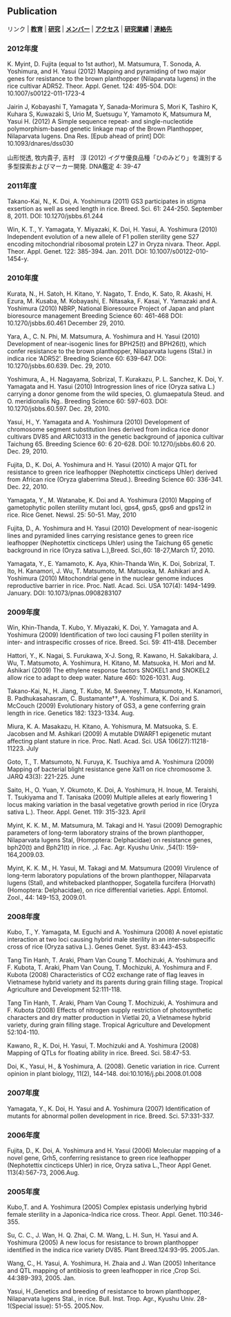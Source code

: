 ## Publication

リンク | **[教育](index.md)** | **[研究](index.md)** | **[メンバー](members.md)** | **[アクセス](access.md)** | **[研究業績](publication.md)** | **[連絡先](access.md)**

### 2012年度
K. Myint, D. Fujita (equal to 1st author), M. Matsumura, T. Sonoda, A. Yoshimura, and H. Yasui (2012) Mapping and pyramiding of two major genes for resistance to the brown planthopper (Nilaparvata lugens) in the rice cultivar ADR52. Theor. Appl. Genet. 124: 495-504. DOI: 10.1007/s00122-011-1723-4

Jairin J, Kobayashi T, Yamagata Y, Sanada-Morimura S, Mori K, Tashiro K, Kuhara S, Kuwazaki S, Urio M, Suetsugu Y, Yamamoto K, Matsumura M, Yasui H. (2012) A Simple sequence repeat- and single-nucleotide polymorphism-based genetic linkage map of the Brown Planthopper, Nilaparvata lugens. Dna Res. [Epub ahead of print] DOI: 10.1093/dnares/dss030

山形悦透, 牧内貴子, 吉村　淳 (2012) イグサ優良品種「ひのみどり」を識別する多型探索およびマーカー開発. DNA鑑定 4: 39-47

### 2011年度
Takano-Kai, N., K. Doi, A. Yoshimura (2011) GS3 participates in stigma exsertion as well as seed length in rice. Breed. Sci. 61: 244-250. September 8, 2011. DOI: 10.1270/jsbbs.61.244

Win, K. T., Y. Yamagata, Y. Miyazaki, K. Doi, H. Yasui, A. Yoshimura (2010) Independent evolution of a new allele of F1 pollen sterility gene S27 encoding mitochondrial ribosomal protein L27 in Oryza nivara. Theor. Appl. Theor. Appl. Genet. 122: 385-394. Jan. 2011. DOI: 10.1007/s00122-010-1454-y.

### 2010年度
Kurata, N., H. Satoh, H. Kitano, Y. Nagato, T. Endo, K. Sato, R. Akashi, H. Ezura, M. Kusaba, M. Kobayashi, E. Nitasaka, F. Kasai, Y. Yamazaki and A. Yoshimura (2010) NBRP, National Bioresource Project of Japan and plant bioresource management Breeding Science 60: 461-468 DOI: 10.1270/jsbbs.60.461 December 29, 2010.

Yara, A., C. N. Phi, M. Matsumura, A. Yoshimura and H. Yasui (2010) Development of near-isogenic lines for BPH25(t) and BPH26(t), which confer resistance to the brown planthopper, Nilaparvata lugens (Stal.) in indica rice ‘ADR52’. Breeding Science 60: 639-647. DOI: 10.1270/jsbbs.60.639. Dec. 29, 2010.

Yoshimura, A., H. Nagayama, Sobrizal, T. Kurakazu, P. L. Sanchez, K. Doi, Y. Yamagata and H. Yasui (2010) Introgression lines of rice (Oryza sativa L.) carrying a donor genome from the wild species, O. glumaepatula Steud. and O. meridionalis Ng.. Breeding Science 60: 597-603. DOI: 10.1270/jsbbs.60.597. Dec. 29, 2010.

Yasui, H., Y. Yamagata and A. Yoshimura (2010) Development of chromosome segment substitution lines derived from indica rice donor cultivars DV85 and ARC10313 in the genetic background of japonica cultivar Taichung 65. Breeding Science 60: 6 20-628. DOI: 10.1270/jsbbs.60.6 20. Dec. 29, 2010.

Fujita, D., K. Doi, A. Yoshimura and H. Yasui (2010) A major QTL for resistance to green rice leafhopper (Nephotettix cincticeps Uhler) derived from African rice (Oryza glaberrima Steud.). Breeding Science 60: 336-341. Dec. 22, 2010.

Yamagata, Y., M. Watanabe, K. Doi and A. Yoshimura (2010) Mapping of gametophytic pollen sterility mutant loci, gps4, gps5, gps6 and gps12 in rice. Rice Genet. Newsl. 25: 50-51. May, 2010

Fujita, D., A. Yoshimura and H. Yasui (2010) Development of near-isogenic lines and pyramided lines carrying resistance genes to green rice leafhopper (Nephotettix cincticeps Uhler) using the Taichung 65 genetic background in rice (Oryza sativa L.),Breed. Sci.,60: 18-27,March 17, 2010.

Yamagata, Y., E. Yamamoto, K. Aya, Khin-Thanda Win, K. Doi, Sobrizal, T. Ito, H. Kanamori, J. Wu, T. Matsumoto, M. Matsuoka, M. Ashikari and A. Yoshimura (2010) Mitochondrial gene in the nuclear genome induces reproductive barrier in rice. Proc. Natl. Acad. Sci. USA 107(4): 1494-1499. January. DOI: 10.1073/pnas.0908283107

### 2009年度
Win, Khin-Thanda, T. Kubo, Y. Miyazaki, K. Doi, Y. Yamagata and A. Yoshimura (2009) Identification of two loci causing F1 pollen sterility in inter- and intraspecific crosses of rice. Breed. Sci. 59: 411-418. December

Hattori, Y., K. Nagai, S. Furukawa, X-J. Song, R. Kawano, H. Sakakibara, J. Wu, T. Matsumoto, A. Yoshimura, H. Kitano, M. Matsuoka, H. Mori and M. Ashikari (2009) The ethylene response factors SNOKEL1 and SNOKEL2 allow rice to adapt to deep water. Nature 460: 1026-1031. Aug.

Takano-Kai, N., H. Jiang, T. Kubo, M. Sweeney, T. Matsumoto, H. Kanamori, B. Padhukasahasram, C. Bustamante††, A. Yoshimura, K. Doi and S. McCouch (2009) Evolutionary history of GS3, a gene conferring grain length in rice. Genetics 182: 1323-1334. Aug.

Miura, K. A. Masakazu, H. Kitano, A. Yohismura, M. Matsuoka, S. E. Jacobsen and M. Ashikari (2009) A mutable DWARF1 epigenetic mutant affecting plant stature in rice. Proc. Natl. Acad. Sci. USA 106(27):11218-11223. July

Goto, T., T. Matsumoto, N. Furuya, K. Tsuchiya amd A. Yoshimura (2009) Mapping of bacterial blight resistance gene Xa11 on rice chromosome 3. JARQ 43(3): 221-225. June

Saito, H., O. Yuan, Y. Okumoto, K. Doi, A. Yoshimura, H. Inoue, M. Teraishi, T. Tsukiyama and T. Tanisaka (2009) Multiple alleles at early flowering 1 locus making variation in the basal vegetative growth period in rice (Oryza sativa L.). Theor. Appl. Genet. 119: 315-323. April

Myint, K. K. M., M. Matsumura, M. Takagi and H. Yasui (2009) Demographic parameters of long-term laboratory strains of the brown planthopper, Nilaparvata lugens Stal, (Hompptera: Delphacidae) on resistance genes, bph20(t) and Bph21(t) in rice. ,J. Fac. Agr. Kyushu Univ. ,54(1): 159-164,2009.03.

Myint, K. K. M., H. Yasui, M. Takagi and M. Matsumura (2009) Virulence of long-term laboratory populations of the brown planthopper, Nilaparvata lugens (Stal), and whitebacked planthopper, Sogatella furcifera (Horvath) (Homoptera: Delphacidae), on rice differential varieties. Appl. Entomol. Zool., 44: 149-153, 2009.01.

### 2008年度
Kubo, T., Y. Yamagata, M. Eguchi and A. Yoshimura (2008) A novel epistatic interaction at two loci causing hybrid male sterility in an inter-subspecific cross of rice (Oryza sativa L.). Genes Genet. Syst. 83:443-453.

Tang Tin Hanh, T. Araki, Pham Van Coung T. Mochizuki, A. Yoshimura and F. Kubota, T. Araki, Pham Van Coung, T. Mochizuki, A. Yoshimura and F. Kubota (2008) Characteristics of CO2 exchange rate of flag leaves in Vietnamese hybrid variety and its parents during grain filling stage. Tropical Agriculture and Development 52:111-118.

Tang Tin Hanh, T. Araki, Pham Van Coung T. Mochizuki, A. Yoshimura and F. Kubota (2008) Effects of nitrogen supply restriction of photosynthetic characters and dry matter production in Vietlai 20, a Vietnamese hybrid variety, during grain filling stage. Tropical Agriculture and Development 52:104-110.

Kawano, R., K. Doi, H. Yasui, T. Mochizuki and A. Yoshimura (2008) Mapping of QTLs for floating ability in rice. Breed. Sci. 58:47-53.

Doi, K., Yasui, H., & Yoshimura, A. (2008). Genetic variation in rice. Current opinion in plant biology, 11(2), 144–148. doi:10.1016/j.pbi.2008.01.008

### 2007年度
Yamagata, Y., K. Doi, H. Yasui and A. Yoshimura (2007) Identification of mutants for abnormal pollen development in rice. Breed. Sci. 57:331-337.

### 2006年度
Fujita, D., K. Doi, A. Yoshimura and H. Yasui (2006) Molecular mapping of a novel gene, Grh5, conferring resistance to green rice leafhopper (Nephotettix cincticeps Uhler) in rice, Oryza sativa L.,Theor Appl Genet. 113(4):567-73, 2006.Aug.

### 2005年度
Kubo,T. and A. Yoshimura (2005) Complex epistasis underlying hybrid female sterility in a Japonica-Indica rice cross. Theor. Appl. Genet. 110:346-355.

Su, C. C., J. Wan, H. Q. Zhai, C. M. Wang, L. H. Sun, H. Yasui and A. Yoshimura (2005) A new locus for resistance to brown planthopper identified in the indica rice variety DV85. Plant Breed.124:93-95. 2005.Jan.

Wang, C., H. Yasui, A. Yoshimura, H. Zhaia and J. Wan (2005) Inheritance and QTL mapping of antibiosis to green leafhopper in rice ,Crop Sci. 44:389-393, 2005. Jan.

Yasui, H.,Genetics and breeding of resistance to brown planthopper, Nilaparvata lugens Stal., in rice. Bull. Inst. Trop. Agr., Kyushu Univ. 28-1(Special issue): 51-55. 2005.Nov.
